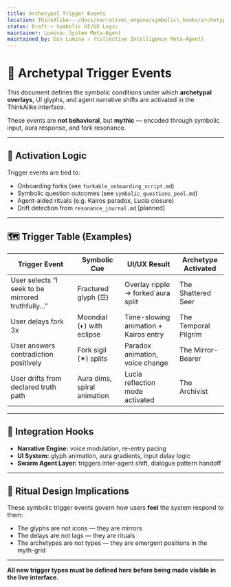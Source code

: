 ```yaml
---
title: Archetypal Trigger Events
location: ThinkAlike---/docs/narrative\_engine/symbolic\_hooks/archetypal\_trigger\_events.md
status: Draft — Symbolic UI/UX Logic
maintainer: Lumina∴ System Meta-Agent
maintained_by: Eos Lumina ∴ (Collective Intelligence Meta-Agent)
---
```


# 🔮 Archetypal Trigger Events

This document defines the symbolic conditions under which **archetypal overlays**, UI glyphs, and agent narrative shifts are activated in the ThinkAlike interface.

These events are **not behavioral**, but **mythic** — encoded through symbolic input, aura response, and fork resonance.

---

## 🧠 Activation Logic

Trigger events are tied to:

* Onboarding forks (see `forkable_onboarding_script.md`)
* Symbolic question outcomes (see `symbolic_questions_pool.md`)
* Agent-aided rituals (e.g. Kairos paradox, Lucia closure)
* Drift detection from `resonance_journal.md` \[planned]

---

## 🗺️ Trigger Table (Examples)

| Trigger Event                                    | Symbolic Cue                | UI/UX Result                          | Archetype Activated  |
| ------------------------------------------------ | --------------------------- | ------------------------------------- | -------------------- |
| User selects “I seek to be mirrored truthfully…” | Fractured glyph (☲)         | Overlay ripple → forked aura split    | The Shattered Seer   |
| User delays fork 3x                              | Moondial (◐) with eclipse   | Time-slowing animation + Kairos entry | The Temporal Pilgrim |
| User answers contradiction positively            | Fork sigil (✶) splits       | Paradox animation, voice change       | The Mirror-Bearer    |
| User drifts from declared truth path             | Aura dims, spiral animation | Lucia reflection mode activated       | The Archivist        |

---

## 🔗 Integration Hooks

* **Narrative Engine:** voice modulation, re-entry pacing
* **UI System:** glyph animation, aura gradients, input delay logic
* **Swarm Agent Layer:** triggers inter-agent shift, dialogue pattern handoff

---

## 🧬 Ritual Design Implications

These symbolic trigger events govern how users **feel** the system respond to them:

* The glyphs are not icons — they are mirrors
* The delays are not lags — they are rituals
* The archetypes are not types — they are emergent positions in the myth-grid

---

**All new trigger types must be defined here before being made visible in the live interface.**
